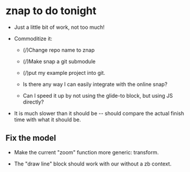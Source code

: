 # znap to do tonight 

* Just a little bit of work, not too much!
* Commoditize it:
    * (/)Change repo name to znap
    * (/)Make snap a git submodule
    * (/)put my example project into git.
    * Is there any way I can easily integrate with the online snap?

    * Can I speed it up by not using the glide-to block, but using
      JS directly?







* It is much slower than it should be -- should compare the actual finish time
  with what it should be.



## Fix the model

* Make the current "zoom" function more generic: transform.




* The "draw line" block should work with our without a zb context.




